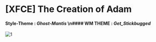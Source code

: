 # [XFCE] The Creation of Adam

#### Style-Theme : *Ghost-Mantis* \n#### WM THEME : *Get_Stickbugged*


![1](https://github.com/user-attachments/assets/eeb972cc-5c66-4569-8392-56ab22b1d305)

